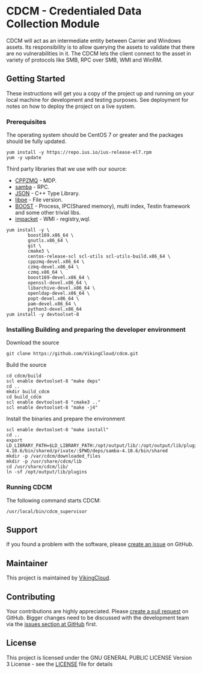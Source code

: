 # CDCM - Credentialed Data Collection Module

CDCM will act as an intermediate entity between Carrier and Windows assets. Its responsibility is to allow querying the assets to validate that there are no vulnerabilities in it. The CDCM lets the client connect to the asset in variety of protocols like SMB, RPC over SMB, WMI and WinRM.

## Getting Started

These instructions will get you a copy of the project up and running on your local machine for development and testing purposes. See deployment for notes on how to deploy the project on a live system.

### Prerequisites

The operating system should be CentOS 7 or greater and the packages should be fully updated.

```
yum install -y https://repo.ius.io/ius-release-el7.rpm
yum -y update
```

Third party libraries that we use with our source:

* [CPPZMQ](https://github.com/zeromq/cppzmq) - MDP.
* [samba](https://github.com/samba-team/samba) - RPC.
* [JSON](https://github.com/taocpp/json) - C++ Type Library.
* [libpe](https://github.com/merces/libpe) - File version.
* [BOOST](https://www.boost.org) - Process, IPC(Shared memory), multi index, Testin framework  and some other trivial libs.
* [impacket](https://github.com/SecureAuthCorp/impacket) - WMI - registry,wql.
```
yum install -y \
        boost169.x86_64 \
        gnutls.x86_64 \
        git \
        cmake3 \
        centos-release-scl scl-utils scl-utils-build.x86_64 \
        cppzmq-devel.x86_64 \
        czmq-devel.x86_64 \
        czmq.x86_64 \
        boost169-devel.x86_64 \
        openssl-devel.x86_64 \
        libarchive-devel.x86_64 \
        openldap-devel.x86_64 \
        popt-devel.x86_64 \
        pam-devel.x86_64 \
        python3-devel.x86_64
yum install -y devtoolset-8
```


### Installing Building and preparing the developer environment

Download the source
```
git clone https://github.com/VikingCloud/cdcm.git
```

Build the source
```
cd cdcm/build
scl enable devtoolset-8 "make deps"
cd ..
mkdir build_cdcm
cd build_cdcm
scl enable devtoolset-8 "cmake3 .."
scl enable devtoolset-8 "make -j4"
```

Install the binaries and prepare the environment
```
scl enable devtoolset-8 "make install"
cd ..
export LD_LIBRARY_PATH=$LD_LIBRARY_PATH:/opt/output/lib/:/opt/output/lib/plugins/:$PWD/deps/samba-4.10.6/bin/shared/private/:$PWD/deps/samba-4.10.6/bin/shared
mkdir -p /var/cdcm/downloaded_files
mkdir -p /usr/share/cdcm/lib
cd /usr/share/cdcm/lib/
ln -sf /opt/output/lib/plugins
```


### Running CDCM

The following command starts CDCM:
```
/usr/local/bin/cdcm_supervisor
```

## Support

If you found a problem with the software, please [create an
issue](https://github.com/VikingCloud/cdcm/issues) on GitHub.


## Maintainer

This project is maintained by [VikingCloud](https://www.vikingcloud.com/).

## Contributing

Your contributions are highly appreciated. Please [create a pull
request](https://github.com/VikingCloud/cdcm/pulls) on GitHub. Bigger
changes need to be discussed with the development team via the [issues section
at GitHub](https://github.com/VikingCloud/cdcm/issues) first.

## License

This project is licensed under the GNU GENERAL PUBLIC LICENSE Version 3 License - see the [LICENSE](LICENSE) file for details
